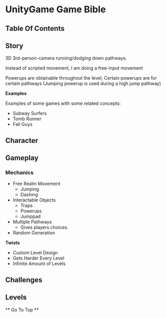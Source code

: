# UnityGame Game Bible

## Table Of Contents









## Story

3D 3rd-person-camera running/dodging down pathways.

Instead of scripted movement, I am doing a free-input movement 

Powerups are obtainable throughout the level; Certain powerups are for certain pathways (Jumping powerup is used during a high jump pathway)


**Examples**

Examples of some games with some related concepts:

 * Subway Surfers
 * Tomb Runner
 * Fall Guys

## Character

## Gameplay

### Mechanics

  * Free Realm Movement
    * Jumping
    * Dashing
  * Interactable Objects
    * Traps
    * Powerups
    * Jumppad
  * Multiple Pathways
    * Gives players choices.
  * Random Generation


**Twists**

 * Custom Level Design
 * Gets Harder Every Level
 * Infinite Amount of Levels


## Challenges

## Levels


** Go To Top **
